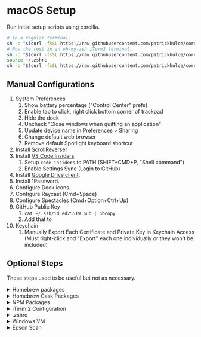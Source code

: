 # macOS Setup

Run initial setup scripts using corellia.

```sh
# In a regular terminal.
sh -c "$(curl -fsSL https://raw.githubusercontent.com/patrickhulce/corellia/main/src/scripts/setup/setup-zsh.sh)"
# Now the rest in an oh-my-zsh iTerm2 terminal.
sh -c "$(curl -fsSL https://raw.githubusercontent.com/patrickhulce/corellia/main/src/scripts/setup/setup-system.sh)"
source ~/.zshrc
sh -c "$(curl -fsSL https://raw.githubusercontent.com/patrickhulce/corellia/main/src/scripts/setup/setup-languages.sh)"
```

## Manual Configurations

1. System Preferences
   1. Show battery percentage ("Control Center" prefs)
   1. Enable tap to click, right click bottom corner of trackpad
   1. Hide the dock
   1. Uncheck "Close windows when quitting an application"
   1. Update device name in Preferences > Sharing
   1. Change default web browser
   1. Remove default Spotlight keyboard shortcut
1. Install [ScrollReverser](https://pilotmoon.com/scrollreverser/)
1. Install [VS Code Insiders](https://code.visualstudio.com/insiders/)
   1. Setup `code-insiders` to PATH (SHIFT+CMD+P, "Shell command")
   1. Enable Settings Sync (Login to GitHub)
1. Install [Google Drive client](https://www.google.com/drive/download/).
1. Install 1Password.
1. Configure Dock icons.
1. Configure Raycast (Cmd+Space)
1. Configure Spectacles (Cmd+Option+Ctrl+Up)
1. GitHub Public Key
   1. `cat ~/.ssh/id_ed25519.pub | pbcopy`
   1. Add that to
1. Keychain
   1. Manually Export Each Certificate and Private Key in Keychain Access (Must right-click and "Export" each one individually or they won't be included)

## Optional Steps

These steps used to be useful but not as necessary.

<details>
<summary>Homebrew packages</summary>

```
ansible		fontconfig	gradle		influxdb	libtiff		openjpeg	postgresql	webp
autoconf	freetype	grafana		jpeg		libtool		openssl		protobuf	x264
automake	fribidi		graphite2	jq		libvorbis	openssl@1.1	python		x265
bash		gdbm		harfbuzz	lame		libvpx		opus		python@2	xvid
cairo		gettext		heroku		libass		libyaml		pango		readline	xz
coreutils	giflib		heroku-node	libffi		little-cms2	pcre		redis
direnv		git-lfs		httrack		libgpg-error	mysql		pipenv		rename
fdk-aac		glib		hub		libksba		nasm		pixman		sqlite
ffmpeg		gnu-time	icu4c		libogg		nmap		pkg-config	texi2html
findutils	go		imagemagick	libpng		oniguruma	pngquant	tree
```

</details>

<details>
<summary>Homebrew Cask Packages</summary>

```
android-platform-tools          google-cloud-sdk                java8                           virtualbox
android-sdk                     inkscape                        react-native-debugger           virtualbox-extension-pack
android-studio                  iterm2                          spotify                         xquartz
```

</details>

<details>
<summary>NPM Packages</summary>

```
/Users/patrick/.nvm/versions/node/v10.15.3/lib
├── @patrickhulce/scripts@0.0.0 -> /Users/patrick/Code/OpenSource/hulk
├── @sentry/cli@1.41.1
├── appcenter-cli@1.1.5
├── cordova@8.1.2
├── cordova-icon@1.0.0
├── cordova-splash@1.0.0
├── create-react-app@3.0.1
├── diff-so-fancy@1.2.0
├── expo-cli@3.11.1
├── firebase-tools@7.5.0
├── gatsby-cli@2.7.53
├── http-server@0.11.1
├── imageoptim-cli@2.3.4
├── ionic@4.2.1
├── ios-deploy@1.9.4
├── jest@24.8.0
├── jest-codemods@0.19.1
├── lerna@3.4.3
├── UNMET PEER DEPENDENCY lighthouse@3.0.1
├── lighthouse-plugin-field-performance@1.0.3
├── mocha@5.2.0
├── ndb@1.1.5
├── npm@6.13.4
├── phonegap@8.0.0
├── pkgfiles@2.3.2
├── preact-cli@2.2.1
├── react-devtools@4.2.1
├── siegem@1.0.1
├── source-map-explorer@1.5.0
├── surge@0.20.1
├── tslint@5.10.0
├── typescript@3.7.4
├── uncss@0.16.2
├── webpack@4.15.1
├── yarn@1.21.1
└── yo@2.0.3
```

</details>

<details>
<summary>iTerm 2 Configuration</summary>

- General > Reuse previous session
- Text > 18pt Monaco
- Window > Transparency
- Terminal > 10000 Scrollback lines
- Keys > Add Cmd+\ Shortcut = "Split Vertically"
</details>

<details>
<summary>.zshrc</summary>

```
export GH_TOKEN=""
export PERSONAL_WPT_KEY=""
export WPT_KEY=""

export ANDROID_SDK_ROOT="/usr/local/share/android-sdk"
export ANDROID_BUILD_TOOLS="/usr/local/Caskroom/android-sdk/4333796/build-tools/27.0.3"
```

</details>

<details>
<summary>Windows VM</summary>

1. Setup Windows Development VM

- Install from WIndows Insider Preview ISO
- Enable Windows Subsystem for Linux
- Install Ubuntu LTS
- Setup Keybindings
  - Install Sharpkeys https://www.randyrants.com/category/sharpkeys/
    - Map Command to Ctrl + Ctrl to Command
  - Install Autohotkey https://www.autohotkey.com/
    - Map Ctrl+Tab to AltTab
    - Map Ctrl+Q to Alt+F4
    - Map Ctrl+Space to Win+Q
    - Map Ctrl+Alt+Win+Left to Win+Left (same for up/right)
    - Map Alt+C to Ctrl+C
    - Run script on startup
      - Find the script file, select it, and press Control+C.
      - Press Win+R to open the Run dialog, then enter shell:startup.
      - Right click inside the window, and click "Paste Shortcut".

```
LCtrl & Tab::AltTab
!Tab::Send {LCtrl down}{Tab}{LCtrl up}
!+Tab::Send {Shift down}{LCtrl down}{Tab}{LCtrl up}{Shift up}
LCtrl & Space::Send {LWin down}q{LWin up}
LAlt & c::Send {LCtrl down}c{LCtrl up}
LCtrl & q::Send !{f4}
```

    - In macOS remove Cmd+Q === Quit binding
        - open ~/Library/Preferences/org.virtualbox.app.VirtualBoxVM.plist
        - Add `NSUserKeyEquivalents` dictionary, `Quit VirtualBox VM` key, `@~^\` value

- Setup Ubuntu Environment
  - Copy ssh key to Ubuntu VM
  - Enable [QuickEdit + Copy/Paste](https://stackoverflow.com/questions/38832230/copy-paste-in-bash-on-ubuntu-on-windows)
- Install VS Code Insiders
- Install Git bash
  - Copy ssh key to Git bash ssh dir
- Install Node LTS (installs choco too)
- Install nvm-windows

</details>

<details>
<summary>Epson Scan</summary>

Disable the stupid epson scan notifications
https://stevenwestmoreland.com/2020/07/how-to-remove-the-epson-scansmart-icon-from-the-macos-menu-bar.html
Type `id` change the “501” part of the commands below to match your uid.
Type `launchctl disable gui/501/com.epson.scannermonitor`
Type `launchctl disable gui/501/com.epson.eventmanager.agent`

</details>
